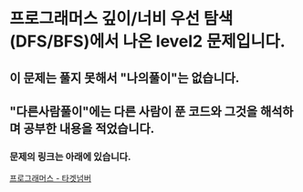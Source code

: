 # 프로그래머스 깊이/너비 우선 탐색(DFS/BFS)에서 나온 level2 문제입니다.
## 이 문제는 풀지 못해서 "나의풀이"는 없습니다.
## "다른사람풀이"에는 다른 사람이 푼 코드와 그것을 해석하며 공부한 내용을 적었습니다.
### 문제의 링크는 아래에 있습니다.
<a href="https://programmers.co.kr/learn/courses/30/lessons/43165" target="_blank">프로그래머스 - 타겟넘버</a>
